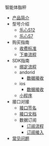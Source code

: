 <div class="sidebar-title">智能体脂秤</div>

- [产品简介](/hardware/scale/intro/)
- 型号介绍
  - [乐心S12](/hardware/scale/model/lifesense-S12)
  - [乐心S7](/hardware/scale/model/lifesense-S7)
- 购买指南
  - [收费标准](/hardware/scale/purchase/fees)
  - [下单流程](/hardware/scale/purchase/buy)
- SDK指南
  - [绑定流程](/hardware/scale/dev/andorid/bind)
  - andorid
      - [数据接收](/hardware/scale/dev/andorid/data)
  - ios
      - [数据接收](/hardware/scale/dev/ios/data)
  - [小程序](/hardware/scale/dev/miniprogram/npm)
- 接口对接
  - [接口签名](/hardware/scale/dev/cloud/sign)
  - [接口文档](/hardware/scale/dev/cloud/api)
  - 数据订阅
     - [订阅流程](/hardware/scale/dev/cloud/push-intro)
     - [订阅接入](/hardware/scale/dev/cloud/push)
- [常见问题](/hardware/scale/faq/)